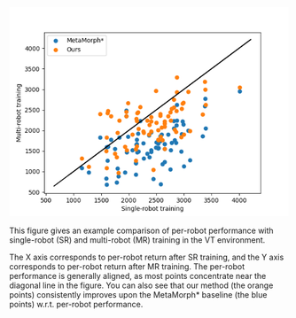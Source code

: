 ![](SR_MR_alignment_VT.png)

This figure gives an example comparison of per-robot performance with single-robot (SR) and multi-robot (MR) training in the VT environment. 

The X axis corresponds to per-robot return after SR training, and the Y axis corresponds to per-robot return after MR training. 
The per-robot performance is generally aligned, as most points concentrate near the diagonal line in the figure. 
You can also see that our method (the orange points) consistently improves upon the MetaMorph* baseline (the blue points) w.r.t. per-robot performance. 
